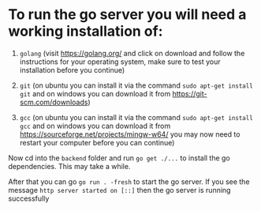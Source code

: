 # To run the go server you will need a working installation of:

1. `golang` (visit https://golang.org/ and click on download and follow the instructions for your operating system, make sure to test your installation before you continue)

2. `git` (on ubuntu you can install it via the command `sudo apt-get install git` and on windows you can download it from https://git-scm.com/downloads)

3. `gcc` (on ubuntu you can install it via the command `sudo apt-get install gcc` and on windows you can download it from https://sourceforge.net/projects/mingw-w64/ you may now need to restart your computer before you can continue)


Now cd into the `backend` folder and run `go get ./...` to install the go dependencies. This may take a while.

After that you can go `go run . -fresh` to start the go server. If you see the message `http server started on [::]` then the go server is running successfully